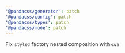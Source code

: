 ```yaml
---
'@pandacss/generator': patch
'@pandacss/config': patch
'@pandacss/types': patch
'@pandacss/node': patch
---
```


Fix `styled` factory nested composition with `cva`
